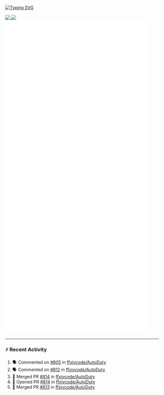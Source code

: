 [![Typing SVG](https://readme-typing-svg.demolab.com?font=Fira+Code&duration=1000&pause=1000&multiline=true&repeat=false&width=435&lines=Simon+Latusek+%7C+Gameplay+Engineer)](https://git.io/typing-svg)

<a href="https://github.com/anuraghazra/github-readme-stats">
  <img height=200 align="center" src="https://github-readme-stats.vercel.app/api?username=erdelf&theme=radical" />
</a>
<a href="https://github.com/anuraghazra/convoychat">
  <img height=200 align="center" src="https://streak-stats.demolab.com?user=erdelf&theme=radical&mode=weekly" />
</a>

<picture>
  <img src="/github-metrics.svg" alt="Metrics">
</picture>

---

### :zap: Recent Activity
<!--START_SECTION:activity-->
1. 🗣 Commented on [#805](https://github.com/ffxivcode/AutoDuty/issues/805#issuecomment-2691095674) in [ffxivcode/AutoDuty](https://github.com/ffxivcode/AutoDuty)
2. 🗣 Commented on [#812](https://github.com/ffxivcode/AutoDuty/issues/812#issuecomment-2691094934) in [ffxivcode/AutoDuty](https://github.com/ffxivcode/AutoDuty)
3. 🎉 Merged PR [#814](https://github.com/ffxivcode/AutoDuty/pull/814) in [ffxivcode/AutoDuty](https://github.com/ffxivcode/AutoDuty)
4. 💪 Opened PR [#814](https://github.com/ffxivcode/AutoDuty/pull/814) in [ffxivcode/AutoDuty](https://github.com/ffxivcode/AutoDuty)
5. 🎉 Merged PR [#813](https://github.com/ffxivcode/AutoDuty/pull/813) in [ffxivcode/AutoDuty](https://github.com/ffxivcode/AutoDuty)
<!--END_SECTION:activity-->

<!--
**erdelf/erdelf** is a ✨ _special_ ✨ repository because its `README.md` (this file) appears on your GitHub profile.

Here are some ideas to get you started:

- 🔭 I’m currently working on ...
- 🌱 I’m currently learning ...
- 👯 I’m looking to collaborate on ...
- 🤔 I’m looking for help with ...
- 💬 Ask me about ...
- 📫 How to reach me: ...
- 😄 Pronouns: ...
- ⚡ Fun fact: ...
-->
